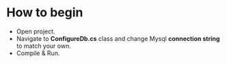 # How to begin

- Open project.
- Navigate to <b>ConfigureDb.cs</b> class and change Mysql <b>connection string</b> to match your own.
- Compile & Run.




